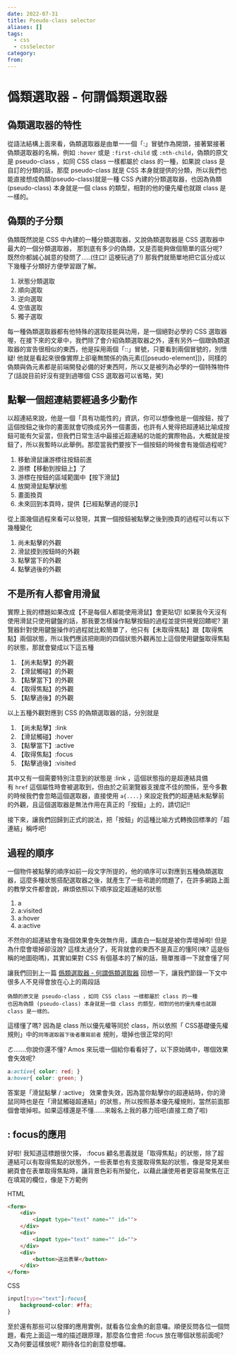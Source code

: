 ```yaml
---
date: 2022-07-31
title: Pseudo-class selector
aliases: []
tags:
  - css
  - cssSelector
category: 
from: 
---
```

# 僞類選取器 - 何謂僞類選取器

## 偽類選取器的特性

從語法結構上面來看，偽類選取器是由單一一個「:」冒號作為開頭，接著緊接著偽類選取器的名稱，例如 `:hover` 或是 `:first-child` 或 `:nth-child`，偽類的原文是 pseudo-class ，如同 CSS class 一樣都屬於 class 的一種，如果說 class 是自訂的分類的話，那麼 pseudo-class 就是 CSS 本身就提供的分類，所以我們也能直接想成偽類(pseudo-class)就是一種 CSS 內建的分類選取器，也因為偽類 (pseudo-class) 本身就是一個 class 的類型，相對的他的優先權也就跟 class 是一樣的。

## 偽類的子分類

偽類既然說是 CSS 中內建的一種分類選取器，又說偽類選取器是 CSS 選取器中最大的一個分類選取器， 那到底有多少的偽類，又是否能夠做個簡單的區分呢? 既然你都誠心誠意的發問了.....(住口! 這梗玩過了!) 那我們就簡單地把它區分成以下幾種子分類好方便學習跟了解。

1.  狀態分類選取
2.  順向選取
3.  逆向選取
4.  空值選取
5.  獨子選取

每一種偽類選取器都有他特殊的選取技能與功用，是一個絕對必學的 CSS 選取器喔，在接下來的文章中，我們除了會介紹偽類選取器之外，還有另外一個跟偽類選取器的宣告很相似的東西，他是採用兩個「::」冒號，只要看到兩個冒號的，別懷疑! 他就是看起來很像實際上卻毫無關係的偽元素([[pseudo-element]])，同樣的偽類與偽元素都是前端開發必備的好東西阿，所以又是被列為必學的一個特殊物件了(話說目前好沒有提到過哪個 CSS 選取器可以省略，笑)

## 點擊一個超連結要經過多少動作

以超連結來說，他是一個「具有功能性的」資訊，你可以想像他是一個按鈕，按了這個按鈕之後你的畫面就會切換成另外一個畫面，也許有人覺得把超連結比喻成按鈕可能有欠妥當，但我們日常生活中最接近超連結的功能的實際物品，大概就是按鈕了，所以我暫時以此舉例。那麼當我們要按下一個按鈕的時候會有幾個過程呢?

1.  移動滑鼠讓游標往按鈕前進
2.  游標【移動到按鈕上】了
3.  游標在按鈕的區域範圍中【按下滑鼠】
4.  放開滑鼠點擊狀態
5.  畫面換頁
6.  未來回到本頁時，提供【已經點擊過的提示】

從上面幾個過程來看可以發現，其實一個按鈕被點擊之後到換頁的過程可以有以下幾種變化

1.  尚未點擊的外觀
2.  滑鼠摸到按鈕時的外觀
3.  點擊當下的外觀
4.  點擊過後的外觀

## 不是所有人都會用滑鼠

實際上我的標題如果改成【不是每個人都能使用滑鼠】會更貼切! 如果我今天沒有使用滑鼠只使用鍵盤的話，那我要怎樣操作點擊按鈕的過程並提供視覺回饋呢? 瀏覽器針對使用鍵盤操作的過程就比較簡單了，他只有【未取得焦點】跟【取得焦點】兩個狀態，所以我們應該把剛剛的四個狀態外觀再加上這個使用鍵盤取得焦點的狀態，那就會變成以下這五種

1.  【尚未點擊】的外觀
2.  【滑鼠觸碰】的外觀
3.  【點擊當下】的外觀
4.  【取得焦點】的外觀
5.  【點擊過後】的外觀

以上五種外觀對應到 CSS 的偽類選取器的話，分別就是

1.  【尚未點擊】:link
2.  【滑鼠觸碰】:hover
3.  【點擊當下】:active
4.  【取得焦點】:focus
5.  【點擊過後】:visited

其中又有一個需要特別注意到的狀態是 :link ，這個狀態指的是超連結具備有 `href` 這個屬性時會被選取到，但由於之前瀏覽器支援度不佳的關係，至今多數的時候我們會忽略這個選取器，直接使用 `a{....}` 來設定我們的超連結未點擊前的外觀，且這個選取器是無法作用在真正的「按鈕」上的，請切記!!

接下來，讓我們回歸到正式的說法，把「按鈕」的這種比喻方式轉換回標準的「超連結」稱呼吧!

## 過程的順序

一個物件被點擊的順序如前一段文字所提的，他的順序可以對應到五種偽類選取器，這麼多種狀態搭配選取器之後，就產生了一些弔詭的問題了，在許多網路上面的教學文件都會說，麻煩依照以下順序設定超連結的狀態

1.  a
2.  a:visited
3.  a:hover
4.  a:active

不然你的超連結會有幾個效果會失效無作用，講直白一點就是被你弄壞掉啦! 但是為什麼會壞掉卻沒說? 這樣太過分了，死背就會的東西不是真正的懂阿(咦? 這是俗稱的地圖砲嗎)，其實如果對 CSS 有個基本的了解的話，簡單推導一下就會懂了阿

讓我們回到上一篇 [僞類選取器 - 何謂僞類選取器](https://ithelp.ithome.com.tw/articles/10221625) 回想一下，讓我們節錄一下文中很多人不見得會放在心上的兩段話

```
偽類的原文是 pseudo-class ，如同 CSS class 一樣都屬於 class 的一種
也因為偽類 (pseudo-class) 本身就是一個 class 的類型，相對的他的優先權也就跟 class 是一樣的。
```

這樣懂了嗎? 因為是 class 所以優先權等同於 class，所以依照「 CSS基礎優先權規則」中的`同等選取器下後者覆寫前者` 規則，壞掉也很正常的阿!

ㄜ.......你說你還不懂? Amos 來玩壞一個給你看看好了，以下原始碼中，哪個效果會失效呢?

```css
a:active{ color: red; }
a:hover{ color: green; }
```

答案是「滑鼠點擊 / :active」 效果會失效，因為當你點擊你的超連結時，你的滑鼠同時也是在「滑鼠觸碰超連結」的狀態，所以按照基本優先權規則，當然前面那個會壞掉啦。如果這樣還是不懂......來報名上我的暴力班吧(直接工商了啦)

## : focus的應用

好啦! 我知道這標題很欠揍， :focus 顧名思義就是「取得焦點」的狀態，除了超連結可以有取得焦點的狀態外，一些表單也有支援取得焦點的狀態，像是常見某些網頁會在表單取得焦點時，讓背景色彩有所變化，以藉此讓使用者更容易聚焦在正在填寫的欄位，像是下方範例

HTML

```html
<form>
	<div>
		<input type="text" name="" id="">
	</div>
	<div>
		<input type="text" name="" id="">
	</div>
	<div>
		<button>送出表單</button>
	</div>
</form>
```

CSS

```CSS
input[type="text"]:focus{
	background-color: #ffa;
}
```

至於還有那些可以發揮的應用實例，就看各位金魚的創意囉。順便反問各位一個問題，看完上面這一堆的描述跟原理，那麼各位會把 :focus 放在哪個狀態前面呢? 又為何要這樣放呢? 期待各位的創意發想囉。
